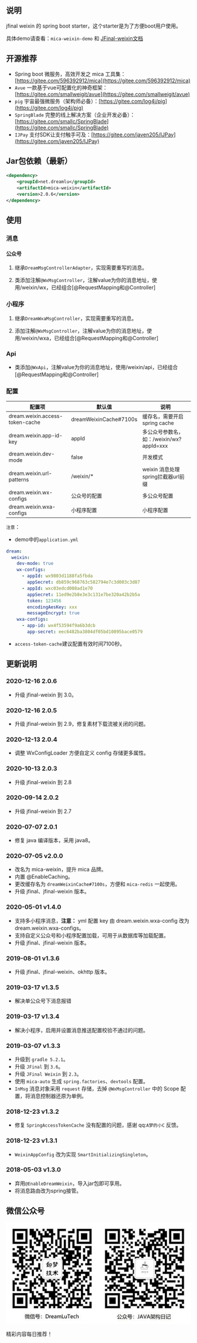 ## 说明
jfinal weixin 的 spring boot starter，这个starter是为了方便boot用户使用。

具体demo请查看：`mica-weixin-demo` 和 [JFinal-weixin文档](https://gitee.com/jfinal/jfinal-weixin/wikis/pages?title=Home)

## 开源推荐
- Spring boot 微服务，高效开发之 mica 工具集：[https://gitee.com/596392912/mica](https://gitee.com/596392912/mica)
- `Avue` 一款基于vue可配置化的神奇框架：[https://gitee.com/smallweigit/avue](https://gitee.com/smallweigit/avue)
- `pig` 宇宙最强微服务（架构师必备）：[https://gitee.com/log4j/pig](https://gitee.com/log4j/pig)
- `SpringBlade` 完整的线上解决方案（企业开发必备）：[https://gitee.com/smallc/SpringBlade](https://gitee.com/smallc/SpringBlade)
- `IJPay` 支付SDK让支付触手可及：[https://gitee.com/javen205/IJPay](https://gitee.com/javen205/IJPay)

## Jar包依赖（最新）
```xml
<dependency>
    <groupId>net.dreamlu</groupId>
    <artifactId>mica-weixin</artifactId>
    <version>2.0.6</version>
</dependency>
```

## 使用
### 消息
#### 公众号
1. 继承`DreamMsgControllerAdapter`，实现需要重写的消息。

2. 类添加注解`@WxMsgController`，注解value为你的消息地址，使用/weixin/wx，已经组合[@RequestMapping和@Controller]

### 小程序
1. 继承`DreamWxaMsgController`，实现需要重写的消息。

2. 添加注解`@WxMsgController`，注解value为你的消息地址，使用/weixin/wxa，已经组合[@RequestMapping和@Controller]

### Api
- 类添加`@WxApi`，注解value为你的消息地址，使用/weixin/api，已经组合[@RequestMapping和@Controller]

### 配置
| 配置项 | 默认值 | 说明 |
| ----- | ------ | ------ |
| dream.weixin.access-token-cache | dreamWeixinCache#7100s | 缓存名，需要开启spring cache |
| dream.weixin.app-id-key | appId | 多公众号参数名，如：/weixin/wx?appId=xxx |
| dream.weixin.dev-mode | false | 开发模式 |
| dream.weixin.url-patterns | /weixin/* | weixin 消息处理spring拦截器url前缀 |
| dream.weixin.wx-configs | 公众号的配置 | 多公众号配置 |
| dream.weixin.wxa-configs | 小程序配置 | 小程序配置 |

`注意`：
- demo中的`application.yml`
```yml
dream:
  weixin:
    dev-mode: true
    wx-configs:
      - appId: wx9803d1188fa5fbda
        appSecret: db859c968763c582794e7c3d003c3d87
      - appId: wxc03edcd008ad1e70
        appSecret: 11ed9e2b8e3e3c131e7be320a42b2b5a
        token: 123456
        encodingAesKey: xxx
        messageEncrypt: true
    wxa-configs:
      - app-id: wx4f53594f9a6b3dcb
        app-secret: eec6482ba3804df05bd10895bace0579
```

- `access-token-cache`建议配置有效时间7100秒。

## 更新说明
### 2020-12-16 2.0.6
- 升级 jfinal-weixin 到 3.0。

### 2020-12-16 2.0.5
- 升级 jfinal-weixin 到 2.9，修复素材下载流被关闭的问题。

### 2020-12-13 2.0.4
- 调整 WxConfigLoader 方便自定义 config 存储更多属性。

### 2020-10-13 2.0.3
- 升级 jfinal-weixin 到 2.8

### 2020-09-14 2.0.2
- 升级 jfinal-weixin 到 2.7

### 2020-07-07 2.0.1
- 修复 java 编译版本，采用 java8。

### 2020-07-05 v2.0.0
- 改名为 mica-weixin，提升 mica 品牌。
- 内置 @EnableCaching。
- 更改缓存名为 `dreamWeixinCache#7100s`，方便和 `mica-redis` 一起使用。
- 升级 jfinal、jfinal-weixin 版本。

### 2020-05-01 v1.4.0
* 支持多小程序消息，**注意：** yml 配置 key 由 dream.weixin.wxa-config 改为 dream.weixin.wxa-configs。
* 支持自定义公众号和小程序配置加载，可用于从数据库等加载配置。
* 升级 jfinal、jfinal-weixin 版本。

### 2019-08-01 v1.3.6
* 升级 jfinal、jfinal-weixin、okhttp 版本。

### 2019-03-17 v1.3.5
* 解决单公众号下消息报错

### 2019-03-17 v1.3.4
* 解决小程序，启用并设置消息推送配置校验不通过的问题。

### 2019-03-07 v1.3.3
* 升级到 `gradle 5.2.1`。
* 升级 `JFinal` 到 `3.6`。
* 升级 `JFinal Weixin` 到 `2.3`。
* 使用 `mica-auto` 生成 `spring.factories`、`devtools` 配置。
* `InMsg` 消息对象采用 `request` 存储，去掉 `@WxMsgController` 中的 Scope 配置，将消息控制器还原为单例。

### 2018-12-23 v1.3.2
* 修复 `SpringAccessTokenCache` 没有配置的问题，感谢 qq:`A梦的小C` 反馈。

### 2018-12-23 v1.3.1
* `WeixinAppConfig` 改为实现 `SmartInitializingSingleton`。

### 2018-05-03 v1.3.0
* 弃用`@EnableDreamWeixin`，导入jar包即可享用。
* 将消息路由改为spring接管。

## 微信公众号

![如梦技术](docs/dreamlu-weixin.jpg)

精彩内容每日推荐！
